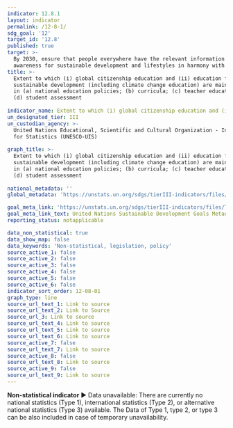 ```yaml
---
indicator: 12.8.1
layout: indicator
permalink: /12-8-1/
sdg_goal: '12'
target_id: '12.8'
published: true
target: >-
  By 2030, ensure that people everywhere have the relevant information and
  awareness for sustainable development and lifestyles in harmony with nature
title: >-
  Extent to which (i) global citizenship education and (ii) education for
  sustainable development (including climate change education) are mainstreamed
  in (a) national education policies; (b) curricula; (c) teacher education; and
  (d) student assessment
  
indicator_name: Extent to which (i) global citizenship education and (ii) education for sustainable development are mainstreamed in (a) national education policies, (b) curricula, (c) teacher education, and (d) student assessment
un_designated_tier: III
un_custodian_agency: >-
  United Nations Educational, Scientific and Cultural Organization - Institute
  for Statistics (UNESCO-UIS)
  
graph_title: >-
  Extent to which (i) global citizenship education and (ii) education for
  sustainable development (including climate change education) are mainstreamed
  in (a) national education policies; (b) curricula; (c) teacher education; and
  (d) student assessment
  
national_metadata: ''
global_metadata: 'https://unstats.un.org/sdgs/tierIII-indicators/files/Tier3-12-08-01.pdf'  

goal_meta_link: 'https://unstats.un.org/sdgs/tierIII-indicators/files/Tier3-12-08-01.pdf'
goal_meta_link_text: United Nations Sustainable Development Goals Metadata (PDF 4.0 MB)
reporting_status: notapplicable

data_non_statistical: true
data_show_map: false
data_keywords: 'Non-statistical, legislation, policy'
source_active_1: false
source_active_2: false
source_active_3: false
source_active_4: false
source_active_5: false
source_active_6: false
indicator_sort_order: 12-08-01
graph_type: line
source_url_text_1: Link to source
source_url_text_2: Link to Source
source_url_3: Link to source
source_url_text_4: Link to source
source_url_text_5: Link to source
source_url_text_6: Link to source
source_active_7: false
source_url_text_7: Link to source
source_active_8: false
source_url_text_8: Link to source
source_active_9: false
source_url_text_9: Link to source
---
```

**Non-statistical indicator**
▶ Data unavailable: There are currently no national statistics (Type 1), international statistics (Type 2), or alternative national statistics (Type 3) available. The Data of Type 1, type 2, or type 3 can be also included in case of temporary unavailability.
